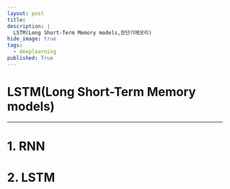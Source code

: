 ```yaml
---
layout: post
title: 
description: |
  LSTM(Long Short-Term Memory models,장단기메모리)
hide_image: true
tags:
  - deeplearning
published: True
---
```


# LSTM(Long Short-Term Memory models)
* * *

# 1. RNN

# 2. LSTM

